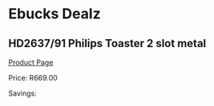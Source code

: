 
# Ebucks Dealz
## HD2637/91 Philips Toaster 2 slot metal
[Product Page](https://www.ebucks.com/web/shop/productSelected.do?prodId=1147675901&catId=704985963)

Price: R669.00

Savings: 


	